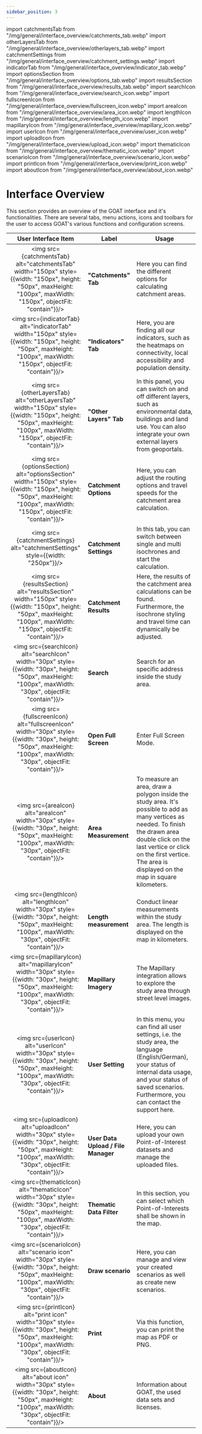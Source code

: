 ```yaml
---
sidebar_position: 3
---
```


import catchmentsTab from "/img/general/interface_overview/catchments_tab.webp"
import otherLayersTab from "/img/general/interface_overview/otherlayers_tab.webp"
import catchmentSettings from "/img/general/interface_overview/catchment_settings.webp"
import indicatorTab from "/img/general/interface_overview/indicator_tab.webp"
import optionsSection from "/img/general/interface_overview/options_tab.webp"
import resultsSection from "/img/general/interface_overview/results_tab.webp"
import searchIcon from "/img/general/interface_overview/search_icon.webp"
import fullscreenIcon from "/img/general/interface_overview/fullscreen_icon.webp"
import areaIcon from "/img/general/interface_overview/area_icon.webp"
import lengthIcon from "/img/general/interface_overview/length_icon.webp"
import mapillaryIcon from "/img/general/interface_overview/mapillary_icon.webp"
import userIcon from "/img/general/interface_overview/user_icon.webp"
import uploadIcon from "/img/general/interface_overview/upload_icon.webp"
import thematicIcon from "/img/general/interface_overview/thematic_icon.webp"
import scenarioIcon from "/img/general/interface_overview/scenario_icon.webp"
import printIcon from "/img/general/interface_overview/print_icon.webp"
import aboutIcon from "/img/general/interface_overview/about_icon.webp"


# Interface Overview

This section provides an overview of the GOAT interface and it's functionalities. There are several tabs, menu actions, icons and toolbars for the user to access GOAT's various functions and configuration screens.

| User Interface Item | Label | Usage |
| :-: | --- | --- |
| <img src={catchmentsTab} alt="catchmentsTab" width="150px" style={{width: "150px", height: "50px", maxHeight: "100px", maxWidth: "150px", objectFit: "contain"}}/> | **"Catchments" Tab** | Here you can find the different options for calculating catchment areas. | 
| <img src={indicatorTab} alt="indicatorTab" width="150px" style={{width: "150px", height: "50px", maxHeight: "100px", maxWidth: "150px", objectFit: "contain"}}/> | **"Indicators" Tab** | Here, you are finding all our indicators, such as the heatmaps on connectivity, local accessibility and population density. |
| <img src={otherLayersTab} alt="otherLayersTab" width="150px" style={{width: "150px", height: "50px", maxHeight: "100px", maxWidth: "150px", objectFit: "contain"}}/> | **"Other Layers" Tab** | In this panel, you can switch on and off different layers, such as environmental data, buildings and land use. You can also integrate your own external layers from geoportals. |
| <img src={optionsSection} alt="optionsSection" width="150px" style={{width: "150px", height: "50px", maxHeight: "100px", maxWidth: "150px", objectFit: "contain"}}/> | **Catchment Options** | Here, you can adjust the routing options and travel speeds for the catchment area calculation. |
| <img src={catchmentSettings} alt="catchmentSettings" style={{width: "250px"}}/> | **Catchment Settings** | In this tab, you can switch between single and multi isochrones and start the calculation. |
| <img src={resultsSection} alt="resultsSection" width="150px" style={{width: "150px", height: "50px", maxHeight: "100px", maxWidth: "150px", objectFit: "contain"}}/> | **Catchment Results** | Here, the results of the catchment area calculations can be found. Furthermore, the isochrone styling and travel time can dynamically be adjusted. |
| <img src={searchIcon} alt="searchIcon" width="30px" style={{width: "30px", height: "50px", maxHeight: "100px", maxWidth: "30px", objectFit: "contain"}}/> | **Search** | Search for an specific address inside the study area. |
| <img src={fullscreenIcon} alt="fullscreenIcon" width="30px" style={{width: "30px", height: "50px", maxHeight: "100px", maxWidth: "30px", objectFit: "contain"}}/> | **Open Full Screen** | Enter Full Screen Mode. |
| <img src={areaIcon} alt="areaIcon" width="30px" style={{width: "30px", height: "50px", maxHeight: "100px", maxWidth: "30px", objectFit: "contain"}}/> | **Area Measurement** | To measure an area, draw a polygon inside the study area. It's possible to add as many vertices as needed. To finish the drawn area double click on the last vertice or click on the first vertice. The area is displayed on the map in square kilometers. |
| <img src={lengthIcon} alt="lengthIcon" width="30px" style={{width: "30px", height: "50px", maxHeight: "100px", maxWidth: "30px", objectFit: "contain"}}/> | **Length measurement** | Conduct linear measurements within the study area. The length is displayed on the map in kilometers. |
| <img src={mapillaryIcon} alt="mapillaryIcon" width="30px" style={{width: "30px", height: "50px", maxHeight: "100px", maxWidth: "30px", objectFit: "contain"}}/> | **Mapillary Imagery** | The Mapillary integration allows to explore the study area through street level images. |
| <img src={userIcon} alt="userIcon" width="30px" style={{width: "30px", height: "50px", maxHeight: "100px", maxWidth: "30px", objectFit: "contain"}}/> | **User Setting** | In this menu, you can find all user settings, i.e. the study area, the language (English/German), your status of internal data usage, and your status of saved scenarios. Furthermore, you can contact the support here. |
| <img src={uploadIcon} alt="uploadIcon" width="30px" style={{width: "30px", height: "50px", maxHeight: "100px", maxWidth: "30px", objectFit: "contain"}}/> | **User Data Upload / File Manager** | Here, you can upload your own Point-of-Interest datasets and manage the uploaded files. |
| <img src={thematicIcon} alt="thematicIcon" width="30px" style={{width: "30px", height: "50px", maxHeight: "100px", maxWidth: "30px", objectFit: "contain"}}/> | **Thematic Data Filter** | In this section, you can select which Point-of-Interests shall be shown in the map. |
| <img src={scenarioIcon} alt="scenario icon" width="30px" style={{width: "30px", height: "50px", maxHeight: "100px", maxWidth: "30px", objectFit: "contain"}}/> | **Draw scenario** | Here, you can manage and view your created scenarios as well as create new scenarios. |
| <img src={printIcon} alt="print icon" width="30px" style={{width: "30px", height: "50px", maxHeight: "100px", maxWidth: "30px", objectFit: "contain"}}/>  | **Print** | Via this function, you can print the map as PDF or PNG. |
| <img src={aboutIcon} alt="about icon" width="30px" style={{width: "30px", height: "50px", maxHeight: "100px", maxWidth: "30px", objectFit: "contain"}}/> | **About** | Information about GOAT, the used data sets and licenses. |

